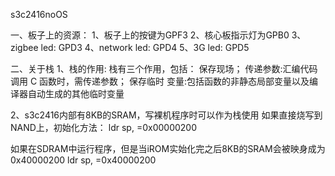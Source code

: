 s3c2416noOS

一、板子上的资源：
1、板子上的按键为GPF3
2、核心板指示灯为GPB0
3、zigbee led: GPD3
4、network led: GPD4
5、3G led: GPD5

二、关于栈
1、栈的作用: 栈有三个作用，包括： 保存现场； 传递参数:汇编代码调用 C 函数时，需传递参数； 保存临时
变量:包括函数的非静态局部变量以及编译器自动生成的其他临时变量

2、s3c2416内部有8KB的SRAM，写裸机程序时可以作为栈使用
如果直接烧写到NAND上，初始化方法：
ldr sp, =0x00000200

如果在SDRAM中运行程序，但是当iROM实始化完之后8KB的SRAM会被映身成为0x40000200
ldr sp, =0x40000200


